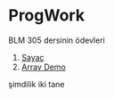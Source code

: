 # ProgWork

BLM 305 dersinin ödevleri

1. [Sayaç](./sayac.html)
2. [Array Demo](./Array%20Demo.html)

şimdilik iki tane
